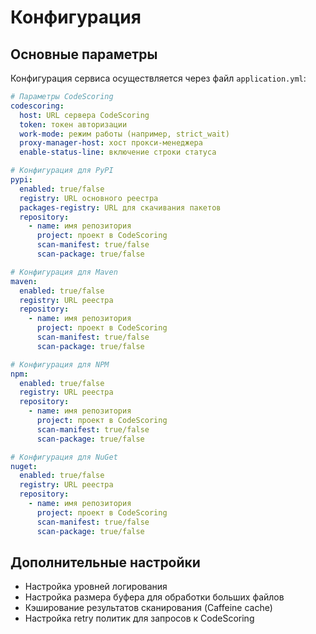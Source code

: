 # Конфигурация

## Основные параметры

Конфигурация сервиса осуществляется через файл `application.yml`:

```yaml
# Параметры CodeScoring
codescoring:
  host: URL сервера CodeScoring
  token: токен авторизации
  work-mode: режим работы (например, strict_wait)
  proxy-manager-host: хост прокси-менеджера
  enable-status-line: включение строки статуса

# Конфигурация для PyPI
pypi:
  enabled: true/false
  registry: URL основного реестра
  packages-registry: URL для скачивания пакетов
  repository:
    - name: имя репозитория
      project: проект в CodeScoring
      scan-manifest: true/false
      scan-package: true/false

# Конфигурация для Maven
maven:
  enabled: true/false
  registry: URL реестра
  repository:
    - name: имя репозитория
      project: проект в CodeScoring
      scan-manifest: true/false
      scan-package: true/false

# Конфигурация для NPM
npm:
  enabled: true/false
  registry: URL реестра
  repository:
    - name: имя репозитория
      project: проект в CodeScoring
      scan-manifest: true/false
      scan-package: true/false

# Конфигурация для NuGet
nuget:
  enabled: true/false
  registry: URL реестра
  repository:
    - name: имя репозитория
      project: проект в CodeScoring
      scan-manifest: true/false
      scan-package: true/false
```

## Дополнительные настройки

* Настройка уровней логирования
* Настройка размера буфера для обработки больших файлов
* Кэширование результатов сканирования (Caffeine cache)
* Настройка retry политик для запросов к CodeScoring
